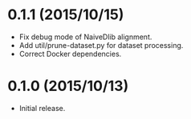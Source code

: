 # 0.1.1 (2015/10/15)
+ Fix debug mode of NaiveDlib alignment.
+ Add util/prune-dataset.py for dataset processing.
+ Correct Docker dependencies.

# 0.1.0 (2015/10/13)
+ Initial release.
